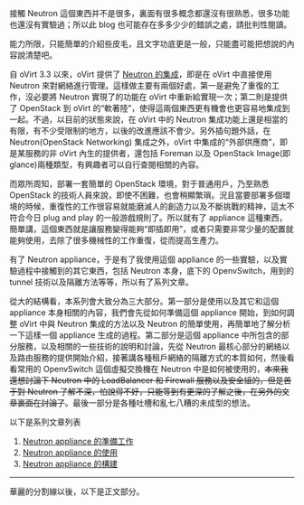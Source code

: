 接觸 Neutron 這個東西并不是很多，裏面有很多概念都還沒有很熟悉，很多功能也還沒有實驗過；所以此 blog 也可能存在多多少少的錯誤之處，請批判性閱讀。

能力所限，只能簡單的介紹些皮毛，且文字功底更是一般，只能盡可能把想說的內容說清楚吧。

自 oVirt 3.3 以來，oVirt 提供了 [Neutron 的集成](http://www.ovirt.org/Features/Quantum_Integration)，即是在 oVirt 中直接使用 Neutron 來對網絡進行管理。這樣做主要有兩個好處，第一是避免了重復的工作，沒必要將 Neutron 實現了的功能在 oVirt 中重新給實現一次；第二則是提供了 OpenStack 到 oVirt 的“軟著陸”，使得這兩個東西更有機會也更容易地集成到一起。不過，以目前的狀態來說，在 oVirt 中的 Neutron 集成功能上還是相當的有限，有不少受限制的地方，以後的改進應該不會少。另外插句題外話，在 Neutron(OpenStack Networking) 集成之外，oVirt 中集成的“外部供應商”，即是某服務的非 oVirt 內生的提供者，還包括 Foreman 以及 OpenStack Image(即 glance)兩種類型，有興趣者可以自行查閱相關的內容。

而眾所周知，部署一套簡單的 OpenStack 環境，對于普通用戶，乃至熟悉 OpenStack 的技術人員來說，即使不困難，也會稍顯繁瑣。況且當要部署多個環境的時候，重復性的工作很容易就能磨滅人的創造力以及不斷挑戰的精神，這太不符合今日 plug and play 的一般游戲規則了。所以就有了 appliance 這種東西，簡單講，這個東西就是讓服務變得能夠“即插即用”，或者只需要非常少量的配置就能夠使用，去除了很多機械性的工作重復，從而提高生產力。

有了 Neutron appliance，于是有了我使用這個 appliance 的一些實驗，以及實驗過程中接觸到的其它東西，包括 Neutron 本身，底下的 OpenvSwitch，用到的 tunnel 技術以及隔離方法等等，所以有了系列文章。

從大的結構看，本系列會大致分為三大部分。第一部分是使用以及其它和這個 appliance 本身相關的內容，我們會先從如何準備這個 appliance 開始，到如何調整 oVirt 中與 Neutron 集成的方法以及 Neutron 的簡單使用，再簡單地了解分析一下這樣一個 appliance 生成的過程。第二部分是這個 appliance 中所包含的部分服務，以及相關的一些技術的說明和討論，先從 Neutron 最核心部分的網絡以及路由服務的提供開始介紹，接著講各種租戶網絡的隔離方式的本質如何，然後看看常用的 OpenvSwitch 這個虛擬交換機在 Neutron 中是如何被使用的，~~本來我還想討論下 Neutron 中的 LoadBalancer 和 Firewall 服務以及安全組的，但是苦于對 Neutron 了解不深，怕說得不好，只能等到有更深的了解之後，在另外的文章裏面在討論了~~。最後一部分是各種吐槽和亂七八糟的未成型的想法。

以下是系列文章列表

1. [Neutron appliance 的準備工作](./2014-12-02-ovirt-neutron-appliance-preparing.html)
1. [Neutron appliance 的使用](./2014-12-03-ovirt-neutron-appliance-usage.html)
1. [Neutron appliance 的構建](./2014-12-11-ovirt-neutron-appliance-building.html)

---

華麗的分割線以後，以下是正文部分。
